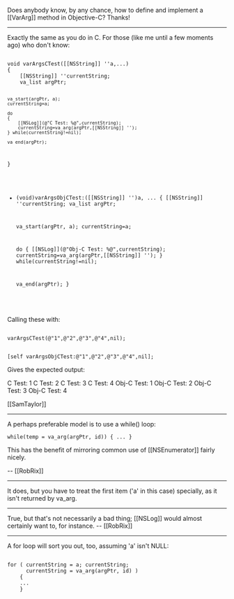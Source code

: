 Does anybody know, by any chance, how to define and implement a [[VarArg]] method in Objective-C?  Thanks!

----

Exactly the same as you do in C. For those (like me until a few moments ago) who don't know:

<code>
void varArgsCTest([[NSString]] ''a,...)
{
    [[NSString]] ''currentString;
    va_list argPtr;
    
    va_start(argPtr, a);
    currentString=a;
    
    do
    {
        [[NSLog]](@"C Test: %@",currentString);
        currentString=va_arg(argPtr,[[NSString]] '');
    } while(currentString!=nil);

    va_end(argPtr);
}

- (void)varArgsObjCTest:([[NSString]] '')a, ...
{
    [[NSString]] ''currentString;
    va_list argPtr;
    
    va_start(argPtr, a);
    currentString=a;
    
    do
    {
        [[NSLog]](@"Obj-C Test: %@",currentString);
        currentString=va_arg(argPtr,[[NSString]] '');
    } while(currentString!=nil);

    va_end(argPtr);
}
</code>

Calling these with:

<code>
varArgsCTest(@"1",@"2",@"3",@"4",nil);
    
[self varArgsObjCTest:@"1",@"2",@"3",@"4",nil];
</code>

Gives the expected output:

C Test: 1
C Test: 2
C Test: 3
C Test: 4
Obj-C Test: 1
Obj-C Test: 2
Obj-C Test: 3
Obj-C Test: 4

[[SamTaylor]]

----

A perhaps preferable model is to use a while() loop:

<code>while(temp = va_arg(argPtr, id))
{
    ...
}</code>

This has the benefit of mirroring common use of [[NSEnumerator]] fairly nicely.

-- [[RobRix]]

----

It does, but you have to treat the first item ('a' in this case) specially, as it isn't returned by va_arg.

----

True, but that's not necessarily a bad thing; [[NSLog]] would almost certainly want to, for instance. -- [[RobRix]]

----

A for loop will sort you out, too, assuming 'a' isn't NULL:

<code>
for ( currentString = a; currentString;
      currentString = va_arg(argPtr, id) )
    {
    ...
    }
</code>
